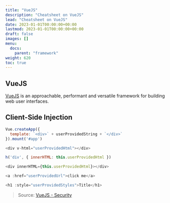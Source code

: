 ```yaml
---
title: "VueJS"
description: "Cheatsheet on VueJS"
lead: "Cheatsheet on VueJS"
date: 2023-01-01T00:00:00+00:00
lastmod: 2023-01-01T00:00:00+00:00
draft: false
images: []
menu:
  docs:
    parent: "framework"
weight: 620
toc: true
---
```


## VueJS

[VueJS](https://vuejs.org/) is an approachable, performant and versatile framework for building web user interfaces. 

## Client-Side Injection

```js
Vue.createApp({
  template: `<div>` + userProvidedString + `</div>`
}).mount('#app')

<div v-html="userProvidedHtml"></div>

h('div', { innerHTML: this.userProvidedHtml })

<div innerHTML={this.userProvidedHtml}></div>

<a :href="userProvidedUrl">click me</a>

<h1 :style="userProvidedStyles">Title</h1>
```

> Source: [VueJS - Security](https://vuejs.org/guide/best-practices/security.html)